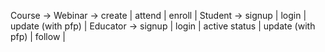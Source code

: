 Course -> 
Webinar -> create | attend | enroll |
Student -> signup | login | update (with pfp) | 
Educator -> signup | login | active status | update (with pfp) | follow | 